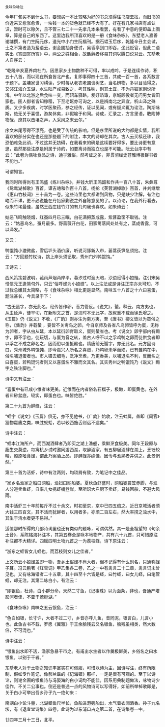     食味杂咏注 

   今年厂甸买不到什么书，要想买一本比较略为好的书总须得往书店去找，而旧书的价近来又愈涨愈贵，一块钱一本的货色就已经不大有了。好在有几家书店有点认识，暂时可以赊欠，且不管三七二十一先拿几本来看罢，有看了中意的便即盖上图章，算是自己的东西了。这里边我所顶喜欢的是一册《食味杂咏》，东墅老人嘉善谢墉撰，有门生阮元序，道光中小门生阮福刊。据石韫玉后序，乾隆辛丑主会试，士之不第者造为蜚语云，谢金圃抽身便讨，吴香亭到口即吞，坐此贬官，但此二语实出《寄园寄所寄》中，两公之姓相合，故毷氉者移易其词以腾口说耳云。东墅老人自序云：

   “乾隆辛亥夏养疴杜门，因思家乡土物数种不可得，率以成吟，于是连续作诗，积五十八首，而以现在所食皆北产也，复即事得四十三首，共成一百一首，各系数言于题下。盖墉家世习耕读，少时每从老农老圃谈树艺，当名辨物，多以目验得之，又邻江海介五湖，水生陆产咸易致之，考其性味，别其土宜，不为丹铅家剿说所淆。中年以北游之后食味一变，而轺车驿路，爰好谘诹，京城顾役者无问男女皆田家也，圉人御者皆知稼穑，下至老妪亦可询之，以是辨南北之异宜，析山泽之殊质。又少多疾病，时学医聚药，参之经传，证以见闻，或有疑义辄为诠注。陶斯咏斯，绝无关于喜愠，游矣休矣，非假喻于和同。诗成，汇录之，方言里语，敢附博物哉，庶其以击壤之声，入采风之末云尔。”

   序文末尾写得不漂亮，也是受了传统的影响，但是序里所说的大约都是实情，我所喜欢的部分实在也还是那些题下的附注，本文的诗却在其次。古人云买椟还珠，我恐怕难免此诮，不过这并无妨碍，在我看来的确是这椟要好得多，要比诗更有意思，虽然那些注原是附属于诗的，如要离诗而独立也是不可能。阮云台序中有云：“此卷为偶咏食品之诗，通乎雅俗，然考证之多，非贯彻经史苍雅博极群书者不能也。”

   可谓知言。

   我同时所得尚有王鸣盛《练川杂咏》，并钱大昕王鸣韶和作共一百八十首，朱彝尊《鸳鸯湖棹歌》百首，谭吉璁和作百十八首，杨抡《芙蓉湖棹歌》百首，并刘继增《惠山竹枝词》三十首为一卷。这些诗里也大都讲到风物，只是缺少注解，有注也略而不详，更不必说能在丹铅家剿说之外自陈意见的了。以诗论，在我外行看去，似朱竹垞最佳，虽然王西庄钱竹汀的有几句我也喜欢。如朱诗云：

   姑恶飞鸣触晓烟，红蚕四月已三眠，白花满把蒸成露，紫葚盈筐不取钱。注云：“姑恶鸟名，蚕月最多。野蔷薇开白花，田家篱落间处处有之，蒸成香露，可以泽发。”

   又云：

   鸭馄饨小漉微盐，雪后垆头酒价廉，听说河豚新入市，蒌蒿荻笋急须拈。注云：“方回题竹杖诗，跳上岸头须记取，秀州门外鸭馄饨。”

   王诗云：

   西风策策碧波明，菰雨芦烟两岸平，暮汐过时渔火暗，沙边觅得小娘蛏。注引宋吴惟信元王逢简句外，只云“俗呼蛏为小娘蛏”。以上注法或是诗注正宗亦未可知，不过我总嫌其太简略，与《食味杂咏》相比更是显然。南味五十八首之十六曰喜蛋，题注甚长，今具录于下：

   “古无蛋字，亦无此名，经传皆作卵，音力管反。《说文》，蜑，释云，南方夷也，从虫延声，徒旱切，在新附文之首，是汉时本无此字，故叔重不载而徐氏增之。《玉篇》仍《说文》不收，《广韵》则亦注为南方夷，至《唐书》柳文皆以为蛮俗之称，《集韵》并载蜑 ，要皆不关禽鸟之卵。今自京师及各省凡鸟卵皆呼为蛋，无称为卵者，字从虫从延，本以延衍卵育取义，蛋则蜑省也。考《说文》卵字部内有毈字，卵不孚也，徒玩切，与蛋为音之转，盖古人呼不以之孚鸡鸭之卵而徒供食者即以孚之不成之卵名之，因而俗以蛋抵毈也。隋唐前无蜑字，亦无此名。元方回诗曰，秀州城外鸭馄饨，即今嘉兴人所名之喜蛋，乃鸭卵未孚而殒，已有雏鸭在中，俗名哺退蛋者也。市人镊去细毛，洗净烹煮，乃更香美，以哺退名不利，反而名之曰喜蛋，若鸭馄饨者则又以喜蛋名不雅而文其名。其实秀州之鸭馄饨乃《说文》毈字之铁注脚也。”

   诗中又有注云：

   “喜蛋中有已成小雏者味更美。近雏而在内者俗名石榴子，极嫩，即蛋黄也。在外者曰砂盆底，较实，即蛋白也。味皆绝胜。”

   第二十九首为鲜蛏，注云：

   “蛏字《说文》《玉篇》俱无，亦不见他书，《广韵》始收，注云蚌属，盖即《周官》狸物蠃蠯之类，味胜蚬蛤，若以较西施舌则远不逮矣。”

   诗中注云：

   “蛏本江海所产，而西湖酒肆者乃即买之湖上渔船，乘鲜烹食极美。同年王穀原与麹生交莫逆，每寓杭乡试时邀同游西湖，取醉酒家，有五柳居酒肆在湖上，烹饪较精，穀原嗜食蛏，谓此乃案酒上品，即醉蛏亦绝佳，因令与煮熟者并供之。此景惘然。”

   第三十首为活虾，诗中有注两则，均琐屑有致，为笔记中之佳品。

   “家乡名渔家之船曰网船，渔妇曰网船婆。夏秋鱼虾盛时，网船婆蓑笠赤脚，与渔人分道卖鱼虾，自率儿女携虾桶登岸，至所识大户厨下卖虾，易钱回船，不避大风雨。

   南中活虾三十年前每斤不过十余文，时初至京，京中已四五倍之。近日京城活者须大钱三四百文，其不活而犹鲜者，以用者多，亦须二百左右，然大率捞之浊水中，其生于清水者更不易得。”

   适值那时所得的几部诗词里也还有类似的题咏，可谓偶然。其一是全祖望的《句余土音》，系陈铭海补注本，其第五卷全是咏本地物产，共有六十九首，只可惜原注补注都不大精详。四赋四明土物九首之一为荔枝蛏，诗下原注云：

   “浙东之蛏皆女儿蛏也，而荔枝则女儿之佳者。”

   上文所云小娘蛏盖即一物，吾乡土俗蛏不尚大者，但不记得有什么别名，只通称蛏子耳。冯云鹏著《红雪词》甲乙集各二卷，乙之一中有禽言二十二章，禽言词未曾见也，又有咏海错者二十五章，其十四至十六皆是蛏，曰竹蛏，曰女儿蛏，曰笔管蛏，却无注。其第二咏白小，有注云：

   “即银鱼，杜诗，白小群分命，天然二寸鱼，《记事珠》以为面条，非也，吾通产塔影河者佳，不亚于莺脰湖。”

   《食味杂咏》南味之五云银鱼，注云：

   “色白如银，长寸许，大者不过二寸，乡音亦呼儿鱼，音同泥，银言白，儿言小也。此鱼古书不载，罗愿《翼雅》于王余脍残云又名银鱼，脍残虽相类，然大数倍，不可混也。”

   诗中注云：

   “银鱼出水即不活，渔家急暴干市之。有甫出水生者以作羹极鲜美，乡俗名之曰水银鱼，以别于干者。”

   东墅老人对于土物之知识丰富实在可佩服，可惜以诗为主，因诗写注，终有所限制，假如专作笔记，像郝兰皋的《记海错》那样，一定是很有可观的。至于以诗论，则谢金圃的银鱼诗与冯晏海的白小词均不能佳，因系用典制题做法，咏物诗少佳作，不关二公事也。倒还是普通一点的风物诗可以写得好，如前所举棹歌即是，关于白小可举出吾乡孙子九一绝句来：

   南湖白小论斗量，北湖鲫鱼尺半长，鱼船进港麹船出，水气着衣闻酒香。孙子九名垓，有《退宜堂诗集》四卷，此诗为过东浦口占之第二首，在诗集卷一中。

   廿四年三月十三日，北平。


